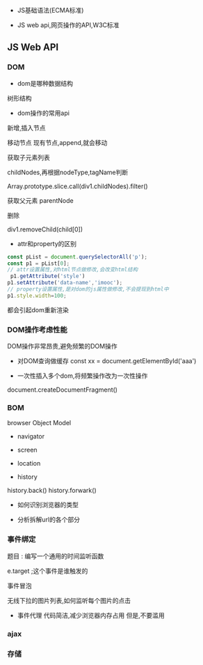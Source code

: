 

- JS基础语法(ECMA标准)

- JS web api,网页操作的API,W3C标准

## JS Web API



### DOM


- dom是哪种数据结构

树形结构

- dom操作的常用api


新增,插入节点

移动节点
现有节点,append,就会移动

获取子元素列表


childNodes,再根据nodeType,tagName判断

Array.prototype.slice.call(div1.childNodes).filter()



获取父元素
parentNode

删除

div1.removeChild(child[0])

- attr和property的区别


```js
const pList = document.querySelectorAll('p');
const p1 = pList[0];
// attr设置属性,对html节点做修改,会改变html结构
 p1.getAttribute('style')
p1.setAttribute('data-name','imooc');
// property设置属性,是对dom的js属性做修改,不会提现到html中
p1.style.width=100;

```


都会引起dom重新渲染

### DOM操作考虑性能


DOM操作非常昂贵,避免频繁的DOM操作
- 对DOM查询做缓存
const xx = document.getElementById('aaa')

- 一次性插入多个dom,将频繁操作改为一次性操作

 document.createDocumentFragment()

### BOM


browser Object Model



- navigator

- screen

- location

- history


history.back()
history.forwark()


- 如何识别浏览器的类型

- 分析拆解url的各个部分



 

### 事件绑定

题目 : 编写一个通用的时间监听函数


e.target ;这个事件是谁触发的


事件冒泡

无线下拉的图片列表,如何监听每个图片的点击



- 事件代理
代码简洁,减少浏览器内存占用
但是,不要滥用


### ajax



### 存储